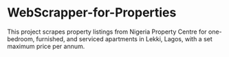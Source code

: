 # WebScrapper-for-Properties
This project scrapes property listings from Nigeria Property Centre for one-bedroom, furnished, and serviced apartments in Lekki, Lagos, with a set maximum price per annum.
